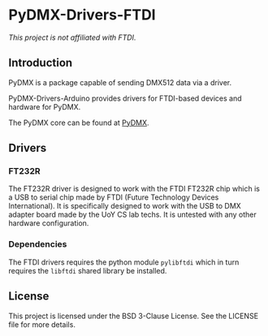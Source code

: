 # PyDMX-Drivers-FTDI

_This project is not affiliated with FTDI._

## Introduction

PyDMX is a package capable of sending DMX512 data via a driver.

PyDMX-Drivers-Arduino provides drivers for FTDI-based devices and hardware for PyDMX.

The PyDMX core can be found at [PyDMX](https://pypi.org/project/pydmx/).

## Drivers

### FT232R

The FT232R driver is designed to work with the FTDI FT232R chip which is a USB to serial chip made by FTDI (Future Technology Devices International). It is specifically designed to work with the USB to DMX adapter board made by the UoY CS lab techs. It is untested with any other hardware configuration.

### Dependencies

The FTDI drivers requires the python module `pylibftdi` which in turn requires the `libftdi` shared library be installed.

## License

This project is licensed under the BSD 3-Clause License. See the LICENSE file for more details.
